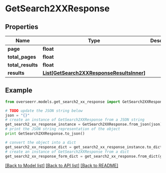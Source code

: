 # GetSearch2XXResponse


## Properties

Name | Type | Description | Notes
------------ | ------------- | ------------- | -------------
**page** | **float** |  | [optional] 
**total_pages** | **float** |  | [optional] 
**total_results** | **float** |  | [optional] 
**results** | [**List[GetSearch2XXResponseResultsInner]**](GetSearch2XXResponseResultsInner.md) |  | [optional] 

## Example

```python
from overseerr.models.get_search2_xx_response import GetSearch2XXResponse

# TODO update the JSON string below
json = "{}"
# create an instance of GetSearch2XXResponse from a JSON string
get_search2_xx_response_instance = GetSearch2XXResponse.from_json(json)
# print the JSON string representation of the object
print GetSearch2XXResponse.to_json()

# convert the object into a dict
get_search2_xx_response_dict = get_search2_xx_response_instance.to_dict()
# create an instance of GetSearch2XXResponse from a dict
get_search2_xx_response_form_dict = get_search2_xx_response.from_dict(get_search2_xx_response_dict)
```
[[Back to Model list]](../README.md#documentation-for-models) [[Back to API list]](../README.md#documentation-for-api-endpoints) [[Back to README]](../README.md)


